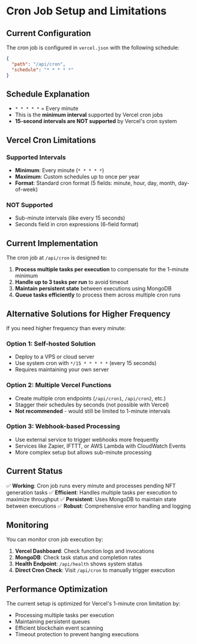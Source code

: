 # Cron Job Setup and Limitations

## Current Configuration

The cron job is configured in `vercel.json` with the following schedule:
```json
{
  "path": "/api/cron",
  "schedule": "* * * * *"
}
```

## Schedule Explanation

- `* * * * *` = Every minute
- This is the **minimum interval** supported by Vercel cron jobs
- **15-second intervals are NOT supported** by Vercel's cron system

## Vercel Cron Limitations

### Supported Intervals
- **Minimum**: Every minute (`* * * * *`)
- **Maximum**: Custom schedules up to once per year
- **Format**: Standard cron format (5 fields: minute, hour, day, month, day-of-week)

### NOT Supported
- Sub-minute intervals (like every 15 seconds)
- Seconds field in cron expressions (6-field format)

## Current Implementation

The cron job at `/api/cron` is designed to:
1. **Process multiple tasks per execution** to compensate for the 1-minute minimum
2. **Handle up to 3 tasks per run** to avoid timeout
3. **Maintain persistent state** between executions using MongoDB
4. **Queue tasks efficiently** to process them across multiple cron runs

## Alternative Solutions for Higher Frequency

If you need higher frequency than every minute:

### Option 1: Self-hosted Solution
- Deploy to a VPS or cloud server
- Use system cron with `*/15 * * * * *` (every 15 seconds)
- Requires maintaining your own server

### Option 2: Multiple Vercel Functions
- Create multiple cron endpoints (`/api/cron1`, `/api/cron2`, etc.)
- Stagger their schedules by seconds (not possible with Vercel)
- **Not recommended** - would still be limited to 1-minute intervals

### Option 3: Webhook-based Processing
- Use external service to trigger webhooks more frequently
- Services like Zapier, IFTTT, or AWS Lambda with CloudWatch Events
- More complex setup but allows sub-minute processing

## Current Status

✅ **Working**: Cron job runs every minute and processes pending NFT generation tasks
✅ **Efficient**: Handles multiple tasks per execution to maximize throughput
✅ **Persistent**: Uses MongoDB to maintain state between executions
✅ **Robust**: Comprehensive error handling and logging

## Monitoring

You can monitor cron job execution by:
1. **Vercel Dashboard**: Check function logs and invocations
2. **MongoDB**: Check task status and completion rates
3. **Health Endpoint**: `/api/health` shows system status
4. **Direct Cron Check**: Visit `/api/cron` to manually trigger execution

## Performance Optimization

The current setup is optimized for Vercel's 1-minute cron limitation by:
- Processing multiple tasks per execution
- Maintaining persistent queues
- Efficient blockchain event scanning
- Timeout protection to prevent hanging executions